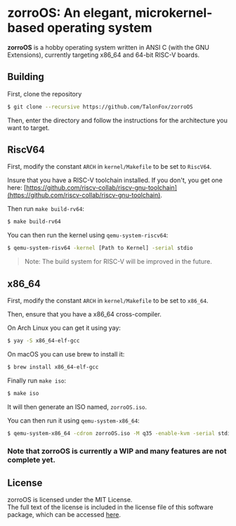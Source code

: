<!--<p align="center"><a href="https://github.com/Talon396/zorroOS/tree/legacy">Looking for owlOS? You can find it here.</a><br><img align="center" height="128" src="docs/zorroOS.svg"><br></p>-->

# **zorroOS**: An elegant, microkernel-based operating system

**zorroOS** is a hobby operating system written in ANSI C (with the GNU Extensions), currently targeting x86_64 and 64-bit RISC-V boards.

## Building

First, clone the repository
```sh
$ git clone --recursive https://github.com/TalonFox/zorroOS
```
Then, enter the directory and follow the instructions for the architecture you want to target.

## RiscV64

First, modify the constant `ARCH` in `kernel/Makefile` to be set to `RiscV64`.

Insure that you have a RISC-V toolchain installed.
If you don't, you get one here: [https://github.com/riscv-collab/riscv-gnu-toolchain](https://github.com/riscv-collab/riscv-gnu-toolchain).

Then run `make build-rv64`:
```sh
$ make build-rv64
```

You can then run the kernel using `qemu-system-riscv64`:
```sh
$ qemu-system-risv64 -kernel [Path to Kernel] -serial stdio
```

> Note: The build system for RISC-V will be improved in the future.

## x86_64

First, modify the constant `ARCH` in `kernel/Makefile` to be set to `x86_64`.

Then, ensure that you have a x86_64 cross-compiler.

On Arch Linux you can get it using yay:
```sh
$ yay -S x86_64-elf-gcc
```

On macOS you can use brew to install it:
```sh
$ brew install x86_64-elf-gcc
```

Finally run `make iso`:
```sh
$ make iso
```

It will then generate an ISO named, `zorroOS.iso`. 

You can then run it using `qemu-system-x86_64`:
```sh
$ qemu-system-x86_64 -cdrom zorroOS.iso -M q35 -enable-kvm -serial stdio
```

### Note that zorroOS is currently a WIP and many features are not complete yet.

## License

zorroOS is licensed under the MIT License.    
The full text of the license is included in the license file of this software package, which can be accessed [here](COPYING).

